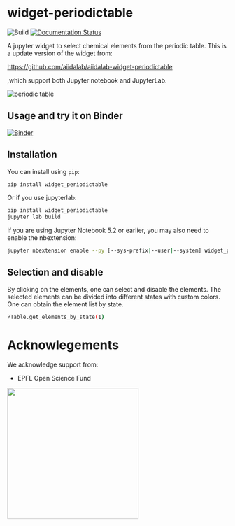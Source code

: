 # widget-periodictable

![Build](https://github.com/osscar-org/widget-periodictable/workflows/Build/badge.svg?branch=develop)
[![Documentation Status](https://readthedocs.org/projects/widget-periodictable/badge/?version=develop)](https://widget-periodictable.readthedocs.io/en/develop/?badge=develop)



A jupyter widget to select chemical elements from the periodic table. This is a update version of the
widget from:

https://github.com/aiidalab/aiidalab-widget-periodictable

,which support both Jupyter notebook and JupyterLab.


![periodic table](./periodictable.png)

## Usage and try it on Binder

[![Binder](https://mybinder.org/badge_logo.svg)](https://mybinder.org/v2/gh/osscar-org/widget-periodictable/develop?urlpath=%2Fapps%2Fexamples%2Fintroduction.ipynb)

## Installation

You can install using `pip`:

```bash
pip install widget_periodictable
```

Or if you use jupyterlab:

```bash
pip install widget_periodictable
jupyter lab build
```

If you are using Jupyter Notebook 5.2 or earlier, you may also need to enable
the nbextension:

```bash
jupyter nbextension enable --py [--sys-prefix|--user|--system] widget_periodictable
```

## Selection and disable

By clicking on the elements, one can select and disable the elements. The selected elements can be divided into different states with custom colors.
One can obtain the element list by state.

```bash
PTable.get_elements_by_state(1)
```

# Acknowlegements

We acknowledge support from:
* EPFL Open Science Fund

<img src='./OSSCAR-logo.png' width='300'>
